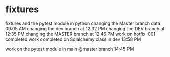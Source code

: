 # fixtures
fixtures and the pytest module in python
changing the Master branch data 09:05 AM
changing the dev branch at 12:32 PM
changing the DEV branch at 12:35 PM
changing the MASTER branch at 12:46 PM
work on hotfix :001 completed
work completed on Sqlalchemy class in dev 13:58 PM 

work on the pytest module in main @master branch 14:45 PM